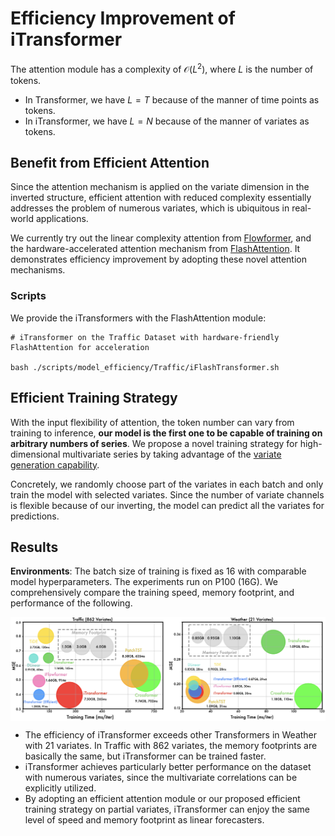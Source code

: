 # Efficiency Improvement of iTransformer

The attention module has a complexity of $\mathcal{O}(L^2)$, where $L$ is the number of tokens. 

* In Transformer, we have $L=T$ because of the manner of time points as tokens. 
* In iTransformer, we have $L=N$ because of the manner of variates as tokens. 

## Benefit from Efficient Attention

Since the attention mechanism is applied on the variate dimension in the inverted structure, efficient attention with reduced complexity essentially addresses the problem of numerous variates, which is ubiquitous in real-world applications.

We currently try out the linear complexity attention from [Flowformer](https://github.com/thuml/Flowformer), and the hardware-accelerated attention mechanism from [FlashAttention](https://github.com/shreyansh26/FlashAttention-PyTorch). It demonstrates efficiency improvement by adopting these novel attention mechanisms.

### Scripts 
We provide the iTransformers with the FlashAttention module:

```
# iTransformer on the Traffic Dataset with hardware-friendly FlashAttention for acceleration

bash ./scripts/model_efficiency/Traffic/iFlashTransformer.sh
```


## Efficient Training Strategy
With the input flexibility of attention, the token number can vary from training to inference, **our model is the first one to be capable of training on arbitrary numbers of series**. We propose a novel training strategy for high-dimensional multivariate series by taking advantage of the [variate generation capability](../variate_generalization/README.md). 

Concretely, we randomly choose part of the variates in each batch and only train the model with selected variates. Since the number of variate channels is flexible because of our inverting, the model can predict all the variates for predictions.


## Results

**Environments**: The batch size of training is fixed as 16 with comparable model hyperparameters. The experiments run on P100 (16G). We comprehensively compare the training speed, memory footprint, and performance of the following.

<p align="center">
<img src="../../figures/efficiency.png" alt="" align=center />
</p>

* The efficiency of iTransformer exceeds other Transformers in Weather with 21 variates. In Traffic with 862 variates, the memory footprints are basically the same, but iTransformer can be trained faster.
* iTransformer achieves particularly better performance on the dataset with numerous variates, since the multivariate correlations can be explicitly utilized.
* By adopting an efficient attention module or our proposed efficient training strategy on partial variates, iTransformer can enjoy the same level of speed and memory footprint as linear forecasters.